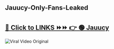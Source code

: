 
 ## Jauucy-Only-Fans-Leaked

# <h2><a href="https://clipsfans.com/Jauucy&ref=git">🔗 Click to LINKS ⏩⏩ 👉 🟢 Jauucy </a></h2>

<a href="https://clipsfans.com/Jauucy&ref=git" rel="nofollow" data-target="animated-image.originalLink"><img src="https://i.ibb.co.com/xMMVF88/686577567.gif" alt="Viral Video Original" style="max-width: 100%; display: inline-block;" data-target="animated-image.originalImage"></a>
